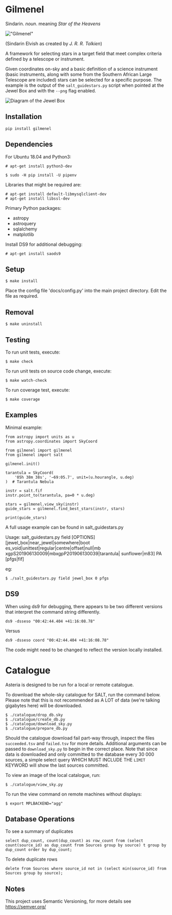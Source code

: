 # Gilmenel

Sindarin. _noun_. meaning _Star of the Heavens_

!["Gilmenel"](docs/gilmenel-logo.png)

(Sindarin Elvish as created by _J. R. R. Tolkien_)

A framework for selecting stars in a target field that meet complex criteria defined by a telescope or instrument.

Given coordinates on-sky and a basic definition of a science instrument (basic instruments, along with some from the Southern African Large Telescope are included) stars can be selected for a specific purpose. The example is the output of the `salt_guidestars.py` script when pointed at the Jewel Box and with the `--png` flag enabled.

![Diagram of the Jewel Box](docs/jewel_box.gif)

## Installation

    pip install gilmenel

## Dependencies

For Ubuntu 18.04 and Python3:

    # apt-get install python3-dev

    $ sudo -H pip install -U pipenv

Libraries that might be required are:

    # apt-get install default-libmysqlclient-dev
    # apt-get install libssl-dev

Primary Python packages:
* astropy
* astroquery
* sqlalchemy
* matplotlib

Install DS9 for additional debugging:

    # apt-get install saods9

## Setup

    $ make install

Place the config file 'docs/config.py' into the main project directory.
Edit the file as required.

## Removal

    $ make uninstall

## Testing

To run unit tests, execute:

    $ make check

To run unit tests on source code change, execute:

    $ make watch-check

To run coverage test, execute:

    $ make coverage

## Examples

Minimal example:

    from astropy import units as u
    from astropy.coordinates import SkyCoord

    from gilmenel import gilmenel
    from gilmenel import salt

    gilmenel.init()

    tarantula = SkyCoord(
        '05h 38m 38s', '−69:05.7', unit=(u.hourangle, u.deg)
    )  # Tarantula Nebula

    instr = salt.fif
    instr.point_to(tarantula, pa=0 * u.deg)

    stars = gilmenel.view_sky(instr)
    guide_stars = gilmenel.find_best_stars(instr, stars)

    print(guide_stars)

A full usage example can be found in salt_guidestars.py

Usage: salt_guidestars.py field [OPTIONS] [jewel_box|near_jewel|somewhere|boot
                                es_void|unittest|regular|centre|offset|null|mb
                                xgpS201906130009|mbxgpP201906130039|tarantula|
                                sunflower|m83] PA [pfgs|fif]

eg:

    $ ./salt_guidestars.py field jewel_box 0 pfgs

## DS9

When using ds9 for debugging, there appears to be two different versions that interpret
the command string differently.

    ds9 -dsseso "00:42:44.404 +41:16:08.78"

Versus

    ds9 -dsseso coord "00:42:44.404 +41:16:08.78"

The code might need to be changed to reflect the version locally installed.

# Catalogue

Asteria is designed to be run for a local or remote catalogue.

To download the whole-sky catalogue for SALT, run the command below. Please note that this is not recommended as A LOT of data (we're talking gigabytes here) will be downloaded.

    $ ./catalogue/drop_db.sky
    $ ./catalogue/create_db.py
    $ ./catalogue/download_sky.py
    $ ./catalogue/prepare_db.py

Should the catalogue download fail part-way through, inspect the files `succeeded.tsv` and `failed.tsv` for more details. Additional arguments can be passed to `download_sky.py` to begin in the correct place. Note that since data is downloaded and only committed to the database every 30 000 sources, a simple select query WHICH MUST INCLUDE THE `LIMIT` KEYWORD will show the last sources committed.

To view an image of the local catalogue, run:

    $ ./catalogue/view_sky.py

To run the view command on remote machines without displays:

    $ export MPLBACKEND="agg"

## Database Operations

To see a summary of duplicates

    select dup_count, count(dup_count) as row_count from (select count(source_id) as dup_count from Sources group by source) t group by dup_count order by dup_count;

To delete duplicate rows

    delete from Sources where source_id not in (select min(source_id) from Sources group by source);

## Notes

This project uses Semantic Versioning, for more details see https://semver.org/
